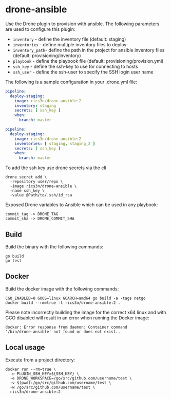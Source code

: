 # drone-ansible

Use the Drone plugin to provision with ansible.
The following parameters are used to configure this plugin:

* `inventory` - define the inventory file (default: staging)
* `inventories` - define multiple inventory files to deploy
* `inventory_path`-  define the path in the project for ansible inventory files (default: provisioning/inventory)
* `playbook` - define the playbook file (default: provisioning/provision.yml)
* `ssh_key` - define the ssh-key to use for connecting to hosts
* `ssh_user` - define the ssh-user to specify the SSH login user name

The following is a sample configuration in your .drone.yml file:

```yaml
pipeline:
  deploy-staging:
    image: rics3n/drone-ansible:2
    inventory: staging
    secrets: [ ssh_key ]
    when:
      branch: master
```

```yaml
pipeline:
  deploy-staging:
    image: rics3n/drone-ansible:2
    inventories: [ staging, staging_2 ]
    secrets: [ ssh_key ]
    when:
      branch: master
```

To add the ssh key use drone secrets via the cli

```
drone secret add \
  -repository user/repo \
  -image rics3n/drone-ansible \
  -name ssh_key \
  -value @Path/to/.ssh/id_rsa
```

Exposed Drone variables to Ansible which can be used in any playbook:

```
commit_tag -> DRONE_TAG
commit_sha -> DRONE_COMMIT_SHA
```

## Build

Build the binary with the following commands:

```
go build
go test
```

## Docker

Build the docker image with the following commands:

```
CGO_ENABLED=0 GOOS=linux GOARCH=amd64 go build -a -tags netgo
docker build --rm=true -t rics3n/drone-ansible:2 .
```

Please note incorrectly building the image for the correct x64 linux and with
GCO disabled will result in an error when running the Docker image:

```
docker: Error response from daemon: Container command
'/bin/drone-ansible' not found or does not exist..
```

## Local usage

Execute from a project directory:

```
docker run --rm=true \
  -e PLUGIN_SSH_KEY=${SSH_KEY} \
  -e DRONE_WORKSPACE=/go/src/github.com/username/test \
  -v $(pwd):/go/src/github.com/username/test \
  -w /go/src/github.com/username/test \
  rics3n/drone-ansible:2
```

